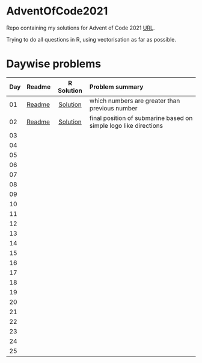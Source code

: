 # AdventOfCode2021

Repo containing my solutions for Advent of Code 2021 [URL](https://adventofcode.com/2021). 

Trying to do all questions in R, using vectorisation as far as possible. 

# Daywise problems



Day  | Readme                                | R Solution                     | Problem summary
:--- | :-------                              | :----------:                   | :---------------
01   | [Readme](./Day01/day%201%20readme.md) | [Solution](./Day01/solution.R) | which numbers are greater than previous number
02   | [Readme](./Day02/day%202%20readme.md) | [Solution](./Day02/solution.R) | final position of submarine based on simple logo like directions
03   |                                       |                                |
04   |                                       |                                |
05   |                                       |                                |
06   |                                       |                                |
07   |                                       |                                |
08   |                                       |                                |
09   |                                       |                                |
10   |                                       |                                |
11   |                                       |                                |
12   |                                       |                                |
13   |                                       |                                |
14   |                                       |                                |
15   |                                       |                                |
16   |                                       |                                |
17   |                                       |                                |
18   |                                       |                                |
19   |                                       |                                |
20   |                                       |                                |
21   |                                       |                                |
22   |                                       |                                |
23   |                                       |                                |
24   |                                       |                                |
25   |                                       |                                |
